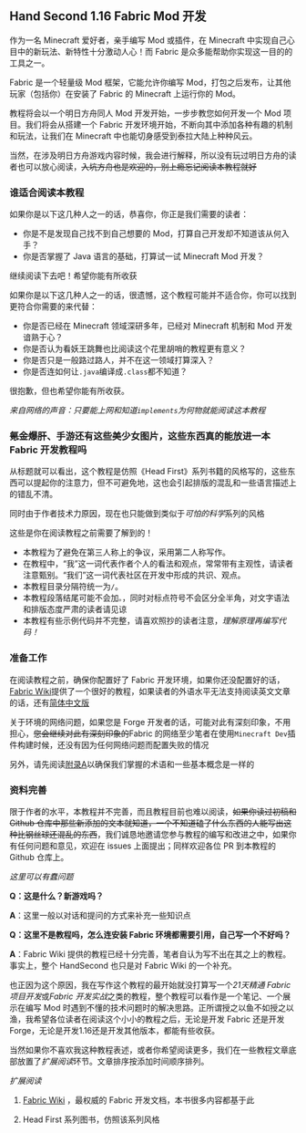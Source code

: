 ## Hand Second 1.16 Fabric Mod 开发

作为一名 Minecraft 爱好者，亲手编写 Mod 或插件，在 Minecraft 中实现自己心目中的新玩法、新特性十分激动人心！而 Fabric 是众多能帮助你实现这一目的的工具之一。

Fabric 是一个轻量级 Mod 框架，它能允许你编写 Mod，打包之后发布，让其他玩家（包括你）在安装了 Fabric 的 Minecraft 上运行你的 Mod。

教程将会以一个明日方舟同人 Mod 开发开始，一步步教您如何开发一个 Mod 项目。我们将会从搭建一个 Fabric 开发环境开始，不断向其中添加各种有趣的机制和玩法，让我们在 Minecraft 中也能切身感受到泰拉大陆上种种风云。

当然，在涉及明日方舟游戏内容时候，我会进行解释，所以没有玩过明日方舟的读者也可以放心阅读，~~入坑方舟也是欢迎的，别上瘾忘记阅读本教程就好~~

### 谁适合阅读本教程
如果你是以下这几种人之一的话，恭喜你，你正是我们需要的读者：
* 你是不是发现自己找不到自己想要的 Mod，打算自己开发却不知道该从何入手？
* 你是否掌握了 Java 语言的基础，打算试一试 Minecraft Mod 开发？

继续阅读下去吧！希望你能有所收获

如果你是以下这几种人之一的话，很遗憾，这个教程可能并不适合你，你可以找到更符合你需要的来代替：
* 你是否已经在 Minecraft 领域深研多年，已经对 Minecraft 机制和 Mod 开发谙熟于心？
* 你是否认为看妖王跳舞也比阅读这个花里胡哨的教程更有意义？
* 你是否只是一般路过路人，并不在这一领域打算深入？
* 你是否连如何让`.java`编译成`.class`都不知道？

很抱歉，但也希望你能有所收获。

*来自网络的声音：只要能上网和知道`implements`为何物就能阅读这本教程*

### ~~氪金爆肝~~、手游还有这些美少女图片，这些东西真的能放进一本 Fabric 开发教程吗


从标题就可以看出，这个教程是仿照《Head First》系列书籍的风格写的，这些东西可以提起你的注意力，但不可避免地，这也会引起排版的混乱和一些语言描述上的错乱不清。

同时由于作者技术力原因，现在也只能做到类似于*可怕的科学*系列的风格

这些是你在阅读教程之前需要了解到的！

* 本教程为了避免在第三人称上的争议，采用第二人称写作。
* 在教程中，“我”这一词代表作者个人的看法和观点，常常带有主观性，请读者注意甄别。“我们”这一词代表社区在开发中形成的共识、观点。
* 本教程目录分隔符统一为`/`。
* 本教程段落结尾可能不会加`。`，同时对标点符号不会区分全半角，对文字语法和排版态度严肃的读者请见谅
* 本教程有些示例代码并不完整，请喜欢照抄的读者注意，*理解原理再编写代码！*

### 准备工作

在阅读教程之前，确保你配置好了 Fabric 开发环境，如果你还没配置好的话，[Fabric Wiki](https://fabricmc.net/wiki/tutorial:setup)提供了一个很好的教程，如果读者的外语水平无法支持阅读英文文章的话，还有[简体中文版](https://fabricmc.net/wiki/zh_cn:tutorial:setup)

关于环境的网络问题，如果您是 Forge 开发者的话，可能对此有深刻印象，不用担心，~~您会继续对此有深刻印象的~~Fabric 的网络至少笔者在使用`Minecraft Dev`插件构建时候，还没有因为任何网络问题而配置失败的情况

另外，请先阅读[附录A](./附录/1.fabric.md)以确保我们掌握的术语和一些基本概念是一样的

### 资料完善

限于作者的水平，本教程并不完善，而且教程目前也难以阅读，~~如果你读过初稿和 Github 仓库中那些新添加的文本就知道，一个不知道磕了什么东西的人能写出这种比钢丝球还混乱的东西~~，我们诚恳地邀请您参与教程的编写和改进之中，如果你有任何问题和意见，欢迎在 issues 上面提出；同样欢迎各位 PR 到本教程的 Github 仓库上。

*这里可以有蠢问题*

**Q：这是什么？新游戏吗？**

**A**：这里一般以对话和提问的方式来补充一些知识点

**Q：这里不是教程吗，怎么连安装 Fabric 环境都需要引用，自己写一个不好吗？**

**A**：Fabric Wiki 提供的教程已经十分完善，笔者自认为写不出在其之上的教程。事实上，整个 HandSecond 也只是对 Fabric Wiki 的一个补充。

也正因为这个原因，我在写作这个教程的最开始就没打算写一个*21天精通 Fabric 项目开发*或*Fabric 开发实战*之类的教程，整个教程可以看作是一个笔记、一个展示在编写 Mod 时遇到不懂的技术问题时的解决思路。正所谓授之以鱼不如授之以渔，我希望各位读者在阅读这个小小的教程之后，无论是开发 Fabric 还是开发 Forge，无论是开发1.16还是开发其他版本，都能有些收获。

当然如果你不喜欢我这种教程表述，或者你希望阅读更多，我们在一些教程文章底部放置了*扩展阅读*环节。文章排序按添加时间顺序排列。

*扩展阅读*

1. [Fabric Wiki](https://fabricmc.net/wiki/doku.php) ，最权威的 Fabric 开发文档，本书很多内容都基于此

2. Head First 系列图书，仿照该系列风格